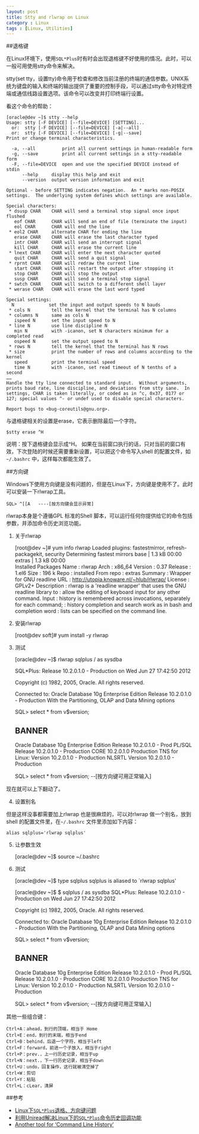 ```yaml
---
layout: post
title: Stty and rlwrap on Linux
category : Linux
tags : [Linux, Utilities]
---
```


##退格键
      
在Linux环境下，使用`SQL*Plus`时有时会出现退格键不好使用的情况。此时，可以一般可用使用stty命令来解决。

stty(set tty，设置tty)命令用于检查和修改当前注册的终端的通信参数。UNIX系统为键盘的输入和终端的输出提供了重要的控制手段，可以通过stty命令对特定终端或通信线路设置选项。该命令可以改变并打印终端行设置。

看这个命令的帮助：

	[oracle@dev ~]$ stty --help
	Usage: stty [-F DEVICE] [--file=DEVICE] [SETTING]...
	  or:  stty [-F DEVICE] [--file=DEVICE] [-a|--all]
	  or:  stty [-F DEVICE] [--file=DEVICE] [-g|--save]
	Print or change terminal characteristics.
	
	  -a, --all          print all current settings in human-readable form
	  -g, --save         print all current settings in a stty-readable form
	  -F, --file=DEVICE  open and use the specified DEVICE instead of stdin
	      --help     display this help and exit
	      --version  output version information and exit
	
	Optional - before SETTING indicates negation.  An * marks non-POSIX
	settings.  The underlying system defines which settings are available.
	
	Special characters:
	 * dsusp CHAR    CHAR will send a terminal stop signal once input flushed
	   eof CHAR      CHAR will send an end of file (terminate the input)
	   eol CHAR      CHAR will end the line
	 * eol2 CHAR     alternate CHAR for ending the line
	   erase CHAR    CHAR will erase the last character typed
	   intr CHAR     CHAR will send an interrupt signal
	   kill CHAR     CHAR will erase the current line
	 * lnext CHAR    CHAR will enter the next character quoted
	   quit CHAR     CHAR will send a quit signal
	 * rprnt CHAR    CHAR will redraw the current line
	   start CHAR    CHAR will restart the output after stopping it
	   stop CHAR     CHAR will stop the output
	   susp CHAR     CHAR will send a terminal stop signal
	 * swtch CHAR    CHAR will switch to a different shell layer
	 * werase CHAR   CHAR will erase the last word typed
	
	Special settings:
	  N             set the input and output speeds to N bauds
	 * cols N        tell the kernel that the terminal has N columns
	 * columns N     same as cols N
	   ispeed N      set the input speed to N
	 * line N        use line discipline N
	   min N         with -icanon, set N characters minimum for a completed read
	   ospeed N      set the output speed to N
	 * rows N        tell the kernel that the terminal has N rows
	 * size          print the number of rows and columns according to the kernel
	   speed         print the terminal speed
	   time N        with -icanon, set read timeout of N tenths of a second
	……
	Handle the tty line connected to standard input.  Without arguments,
	prints baud rate, line discipline, and deviations from stty sane.  In
	settings, CHAR is taken literally, or coded as in ^c, 0x37, 0177 or
	127; special values ^- or undef used to disable special characters.
	
	Report bugs to <bug-coreutils@gnu.org>. 
 
与退格键相关的设置是erase，它表示删除最后一个字符。

	$stty erase ^H

说明：按下退格键会显示成^H。 如果在当前窗口执行的话，只对当前的窗口有效，下次登陆的时候还需要重新设置，可以把这个命令写入shell 的配置文件，如`~/.bashrc` 中，这样每次都能生效了。
 
##方向键

Windows下使用方向键是没有问题的，但是在Linux下，方向键是使用不了。此时可以安装一下rlwrap工具。

	SQL> ^[[A	----[按方向键会显示异常]

rlwrap本身是个遵循GPL 标准的Shell 脚本，可以运行任何你提供给它的命令包括参数，并添加命令历史浏览功能。

1) 关于rlwrap

	[root@dev ~]# yum info rlwrap
	Loaded plugins: fastestmirror, refresh-packagekit, security
	Determining fastest mirrors
	base                                                                                                                                             | 1.3 kB     00:00     
	extras                                                                                                                                           | 1.3 kB     00:00     
	Installed Packages
	Name        : rlwrap
	Arch        : x86_64
	Version     : 0.37
	Release     : 1.el6
	Size        : 196 k
	Repo        : installed
	From repo   : extras
	Summary     : Wrapper for GNU readline
	URL         : http://utopia.knoware.nl/~hlub/rlwrap/
	License     : GPLv2+
	Description : rlwrap is a 'readline wrapper' that uses the GNU readline library to
	            : allow the editing of keyboard input for any other command. Input
	            : history is remembered across invocations, separately for each command;
	            : history completion and search work as in bash and completion word
	            : lists can be specified on the command line.

2) 安装rlwrap

	[root@dev soft]# yum install -y rlwrap
 
3) 测试

	[oracle@dev ~]$ rlwrap sqlplus / as sysdba
	
	SQL*Plus: Release 10.2.0.1.0 - Production on Wed Jun 27 17:42:50 2012
	
	Copyright (c) 1982, 2005, Oracle.  All rights reserved.
	
	
	Connected to:
	Oracle Database 10g Enterprise Edition Release 10.2.0.1.0 - Production
	With the Partitioning, OLAP and Data Mining options
	
	SQL> select * from v$version;
	
	BANNER
	----------------------------------------------------------------
	Oracle Database 10g Enterprise Edition Release 10.2.0.1.0 - Prod
	PL/SQL Release 10.2.0.1.0 - Production
	CORE	10.2.0.1.0	Production
	TNS for Linux: Version 10.2.0.1.0 - Production
	NLSRTL Version 10.2.0.1.0 - Production
	
	SQL> select * from v$version; --[按方向键可用正常输入]

现在就可以上下翻动了。 

4) 设置别名

但是这样没事都需要加上rlwrap 也是很麻烦的，可以对rlwrap 做一个别名，放到shell 的配置文件里，在`~/.bashrc` 文件里添加如下内容：

	alias sqlplus='rlwrap sqlplus'

5) 让参数生效

	[oracle@dev ~]$  source ~/.bashrc   

6) 测试

	[oracle@dev ~]$ type sqlplus
	sqlplus is aliased to `rlwrap sqlplus'
	
	[oracle@dev ~]$ $ sqlplus / as sysdba
	SQL*Plus: Release 10.2.0.1.0 - Production on Wed Jun 27 17:42:50 2012
	
	Copyright (c) 1982, 2005, Oracle.  All rights reserved.
	
	
	Connected to:
	Oracle Database 10g Enterprise Edition Release 10.2.0.1.0 - Production
	With the Partitioning, OLAP and Data Mining options
	
	SQL> select * from v$version;
	
	BANNER
	----------------------------------------------------------------
	Oracle Database 10g Enterprise Edition Release 10.2.0.1.0 - Prod
	PL/SQL Release 10.2.0.1.0 - Production
	CORE	10.2.0.1.0	Production
	TNS for Linux: Version 10.2.0.1.0 - Production
	NLSRTL Version 10.2.0.1.0 - Production
	
	SQL> select * from v$version; --[按方向键可用正常输入]
 
其他一些组合键：

	Ctrl+A：ahead，到行的顶端，相当于 Home
	Ctrl+E：end，到行的末端，相当于end
	Ctrl+B：behind，后退一个字符，相当于left
	Ctrl+F：forward，前进一个子放入，相当于right
	Ctrl+P：prev.，上一行历史记录，相当于up
	Ctrl+N：next.，下一行历史记录，相当于down
	Ctrl+U：undo，回复操作，这行就被清空掉了
	Ctrl+W：剪切
	Ctrl+Y：粘贴
	Ctrl+L：cLear，清屏

##参考

* [Linux下`SQL*Plus`退格、方向键问题](http://blog.csdn.net/tianlesoftware/article/details/6168219)
* [利用Uniread解决Linux下的`SQL*Plus`命令历史回调功能](http://dbanotes.net/tech-memo/uniread-howto.html)
* [Another tool for ‘Command Line History’](http://dbanotes.net/database/another_tool_for_command_line_history.html#more-99)